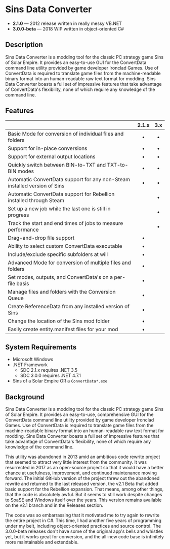 # Sins Data Converter
* **2.1.0** — 2012 release written in really messy VB.NET
* **3.0.0-beta** — 2018 WIP written in object-oriented C#

## Description
Sins Data Converter is a modding tool for the classic PC strategy game Sins of Solar Empire. It provides an easy-to-use GUI for the ConvertData command line utility provided by game developer Ironclad Games. Use of ConvertData is required to translate game files from the machine-readable binary format into an human-readable raw text format for modding. Sins Data Converter boasts a full set of impressive features that take advantage of ConvertData's flexibility, none of which require any knowledge of the command line.

## Features
||2.1.x|3.x|
|-------|:-----:|:------:|
|Basic Mode for conversion of individual files and folders|•|•|
|Support for in-place conversions|•|•|
|Support for external output locations|•|•|
|Quickly switch between BIN-to-TXT and TXT-to-BIN modes|•|•|
|Automatic ConvertData support for any non-Steam installed version of Sins|•|•|
|Automatic ConvertData support for Rebellion installed through Steam||•|
|Set up a new job while the last one is still in progress||•|
|Track the start and end times of jobs to measure performance||•|
|Drag-and-drop file support|•||
|Ability to select custom ConvertData executable|•||
|Include/exclude specific subfolders at will|•||
|Advanced Mode for conversion of multiple files and folders|•||
|Set modes, outputs, and ConvertData's on a per-file basis|•||
|Manage files and folders with the Conversion Queue|•||
|Create ReferenceData from any installed version of Sins|•||
|Change the location of the Sins mod folder|•||
|Easily create entity.manifest files for your mod|•||

## System Requirements
- Microsoft Windows
- .NET Framework
	- SDC 2.1.x requires .NET 3.5
	- SDC 3.0.0 requires .NET 4.7.1
- Sins of a Solar Empire OR a `ConvertData*.exe`

## Background
Sins Data Converter is a modding tool for the classic PC strategy game Sins of Solar Empire. It provides an easy-to-use, comprehensive GUI for the ConvertData command line utility provided by game developer Ironclad Games. Use of ConvertData is required to translate game files from the machine-readable binary format into an human-readable raw text format for modding. Sins Data Converter boasts a full set of impressive features that take advantage of ConvertData's flexibility, none of which require any knowledge of the command line.

This utility was abandoned in 2013 amid an ambitious code rewrite project that seemed to attract very little interest from the community. It was resurrected in 2017 as an open-source project so that it would have a better chance at usefulness, improvement, and continued maintenance moving forward. The initial GitHub version of the project threw out the abandoned rewrite and returned to the last released version, the v2.1 Beta that added basic support for the Rebellion expansion. That means, among other things, that the code is absolutely awful. But it seems to still work despite changes to SoaSE and Windows itself over the years. This version remains available on the v2.1 branch and in the Releases section.

The code was so embarrassing that it motivated me to try again to rewrite the entire project in C#. This time, I had another five years of programming under my belt, including object-oriented practices and source control. The 3.0.0-beta releases don't have some of the original app's bells and whistles yet, but it works great for conversion, and the all-new code base is infinitely more maintainable and extendable.

